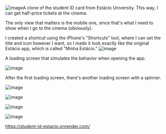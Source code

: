 ![image](https://github.com/user-attachments/assets/3eac71ca-6f13-4445-80e9-aa2c5978cbda)A clone of the student ID card from Estácio University. This way, I can get half-price tickets at the cinema.

The only view that matters is the mobile one, since that's what I need to show when I go to the cinema (obviously).

I created a shortcut using the iPhone's "Shortcuts" tool, where I can set the title and icon however I want, so I made it look exactly like the original Estácio app, which is called "Minha Estácio."
![image](https://github.com/user-attachments/assets/d858b3df-c712-474b-b235-d89ac0f43e54)

A loading screen that simulates the behavior when opening the app.

![image](https://github.com/user-attachments/assets/a8630c16-001f-48e7-9290-aed071d8aee7)

After the first loading screen, there's another loading screen with a spinner.

![image](https://github.com/user-attachments/assets/56e1f1dd-0d80-4bb1-80a3-2ba364cb5224)

![image](https://github.com/user-attachments/assets/6a55583d-59e7-4d8f-adf3-884a83a41348)

![image](https://github.com/user-attachments/assets/b0009f3d-f116-4048-83ba-ae946d5875a1)

![image](https://github.com/user-attachments/assets/c2b76507-2373-4985-8da4-fba1db0cc6b3)

https://student-id-estacio.onrender.com/



